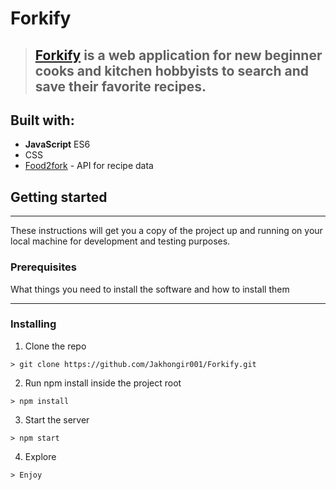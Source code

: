 # Forkify

> ## [Forkify](https://forkify-jakhongir.netlify.app/) is a web application for new beginner cooks and kitchen hobbyists to search and save their favorite recipes.

## Built with:

- **JavaScript** ES6
- CSS
- [Food2fork](https://forkify-api.herokuapp.com/v2) - API for recipe data

## Getting started

---

These instructions will get you a copy of the project up and running on your local machine for development and testing purposes.

### Prerequisites

What things you need to install the software and how to install them

---

### Installing

1. Clone the repo

```
> git clone https://github.com/Jakhongir001/Forkify.git
```

2. Run npm install inside the project root

```
> npm install
```

3. Start the server

```
> npm start
```

4. Explore

```
> Enjoy
```
